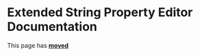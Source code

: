 # Extended String Property Editor Documentation

This page has [**moved**](https://lib-docs.delphidabbler.com/StringPE/)